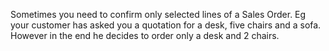 Sometimes you need to confirm only selected lines of a Sales Order.
Eg your customer has asked you a quotation for a desk, five chairs and a sofa. However in the end he decides to order only a desk and 2 chairs.